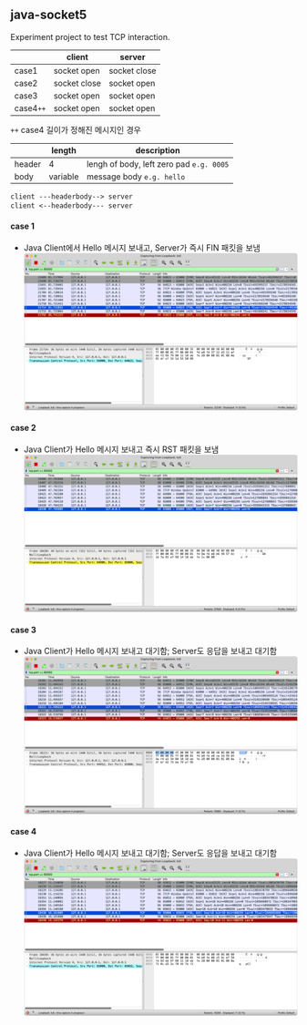 ## java-socket5

Experiment project to test TCP interaction.

&nbsp;|client|server
---|---|---
case1|socket open|socket close
case2|socket close|socket open
case3|socket open|socket open
case4`++`|socket open|socket open

`++` case4 길이가 정해진 메시지인 경우

&nbsp;|length|description
---|---|---
header|4|lengh of body, left zero pad `e.g. 0005`
body|variable|message body `e.g. hello`

```
client ---headerbody--> server
client <--headerbody--- server
```

#### case 1
- Java Client에서 Hello 메시지 보내고, Server가 즉시 FIN 패킷을 보냄
![](docs/case1.png)

#### case 2
- Java Client가 Hello 메시지 보내고 즉시 RST 패킷을 보냄
![](docs/case2.png)

#### case 3
- Java Client가 Hello 메시지 보내고 대기함; Server도 응답을 보내고 대기함
![](docs/case3.png)

#### case 4
- Java Client가 Hello 메시지 보내고 대기함; Server도 응답을 보내고 대기함
![](docs/case4.png)

